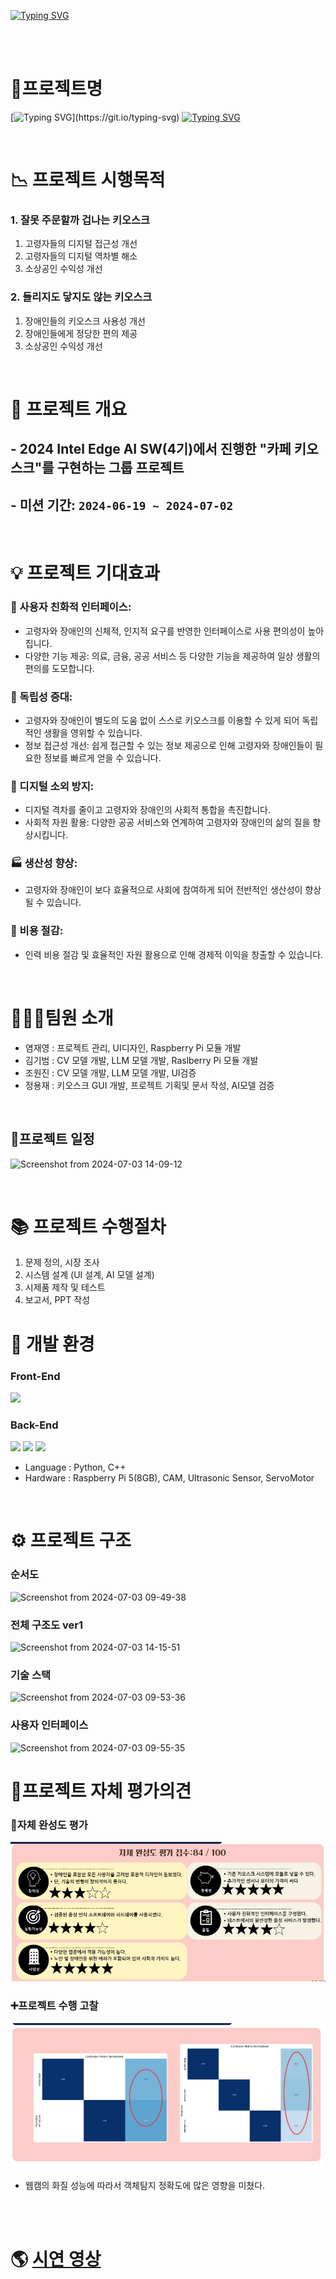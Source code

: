 [![Typing SVG](https://readme-typing-svg.demolab.com?font=Libre+Baskerville&size=100&pause=1000&color=1832F7&background=C6CBFFA4&center=true&vCenter=true&repeat=false&random=false&width=1200&height=200&lines=Intel+Edge+AI+Project)](https://git.io/typing-svg)

<br/>


<br/>


# 🎯프로젝트명
[![Typing SVG](https://readme-typing-svg.demolab.com?font=Gugi&size=30&pause=1000&color=F72E2E&background=FFEE3500&center=true&vCenter=true&repeat=false&random=false&width=1000&height=60&lines=+%EC%89%BD%EA%B3%A0+%EA%B0%84%ED%8E%B8%ED%95%98%EA%B2%8C+%EC%82%AC%EC%9A%A9%EA%B0%80%EB%8A%A5%ED%95%9C+%ED%82%A4%EC%98%A4%EC%8A%A4%ED%81%AC!)](https://git.io/typing-svg)
[![Typing SVG](https://readme-typing-svg.demolab.com?font=Merriweather&size=100&pause=1000&color=F5F767&background=FF1414A4&center=true&vCenter=true&repeat=false&random=false&width=1200&height=200&lines=E-Z+KIOSK)](https://git.io/typing-svg)

<br/>

# 📉 프로젝트 시행목적
### 1. 잘못 주문할까 겁나는 키오스크
   1. 고령자들의 디지털 접근성 개선
   2. 고령자들의 디지털 역차별 해소
   3. 소상공인 수익성 개선
### 2. 들리지도 닿지도 않는 키오스크
   1. 장애인들의 키오스크 사용성 개선
   2. 장애인들에게 정당한 편의 제공
   3. 소상공인 수익성 개선

<br/>

# 🍔 프로젝트 개요
## - 2024 Intel Edge AI SW(4기)에서 진행한 "카페 키오스크"를 구현하는 그룹 프로젝트 
## - 미션 기간: `2024-06-19 ~ 2024-07-02`

<br/>

# 💡 프로젝트 기대효과
### 🙋 사용자 친화적 인터페이스: 
- 고령자와 장애인의 신체적, 인지적 요구를 반영한 인터페이스로 사용 편의성이 높아집니다.
- 다양한 기능 제공: 의료, 금융, 공공 서비스 등 다양한 기능을 제공하여 일상 생활의 편의를 도모합니다.

###  🚩 독립성 증대: 
- 고령자와 장애인이 별도의 도움 없이 스스로 키오스크를 이용할 수 있게 되어 독립적인 생활을 영위할 수 있습니다.
- 정보 접근성 개선: 쉽게 접근할 수 있는 정보 제공으로 인해 고령자와 장애인들이 필요한 정보를 빠르게 얻을 수 있습니다.

### 🎫 디지털 소외 방지: 
- 디지털 격차를 줄이고 고령자와 장애인의 사회적 통합을 촉진합니다.
- 사회적 자원 활용: 다양한 공공 서비스와 연계하여 고령자와 장애인의 삶의 질을 향상시킵니다.

### 🏭 생산성 향상: 
- 고령자와 장애인이 보다 효율적으로 사회에 참여하게 되어 전반적인 생산성이 향상될 수 있습니다.

### 💸 비용 절감: 
- 인력 비용 절감 및 효율적인 자원 활용으로 인해 경제적 이익을 창출할 수 있습니다.

<br/>

# 🧑🏻‍💻팀원 소개
- 염재영 : 프로젝트 관리, UI디자인, Raspberry Pi 모듈 개발
- 김기범 : CV 모델 개발, LLM 모델 개발, Raslberry Pi 모듈 개발
- 조원진 : CV 모델 개발, LLM 모델 개발,  UI검증
- 정용재 : 키오스크 GUI 개발, 프로젝트 기획및 문서 작성, AI모델 검증

<br/>

## 📃프로젝트 일정
![Screenshot from 2024-07-03 14-09-12](https://github.com/wodud6423/Intel-Edge-AI-Project-E-Z-KIOSK/assets/165994180/d60f78d9-1d4e-4868-a7b8-3c125e16e836)

<br/>


# 📚 프로젝트 수행절차
1. 문제 정의, 시장 조사
2. 시스템 설계 (UI 설계, AI 모델 설계)
3. 시제품 제작 및 테스트
4. 보고서, PPT 작성

# 🔧️ 개발 환경
### Front-End
<a href="https://www.qt.io/ko-kr/"><img src="https://img.shields.io/badge/QT-41CD52?style=flat-square&logo=QT&logoColor=white"/></a>

### Back-End
<a href="https://opencv.org/"><img src="https://img.shields.io/badge/OpenCV-5C3EE8?style=flat-square&logo=OpenCV&logoColor=white"/></a>
![](https://img.shields.io/badge/ChatGPT4-6DB33F?style=flat&logo=OpenAI&logoColor=white)
![](https://img.shields.io/badge/Openvino-4479A1?style=flat&logo=Openvino&logoColor=white)

- Language : Python, C++
- Hardware : Raspberry Pi 5(8GB), CAM, Ultrasonic Sensor, ServoMotor


<br/>


# ⚙️ 프로젝트 구조
### 순서도
![Screenshot from 2024-07-03 09-49-38](https://github.com/wodud6423/Intel-Edge-AI-Project-E-Z-KIOSK/assets/165994180/0d7ae934-8d8a-4571-9ca2-0f46fc737710)

### 전체 구조도 ver1
![Screenshot from 2024-07-03 14-15-51](https://github.com/wodud6423/Intel-Edge-AI-Project-E-Z-KIOSK/assets/165994180/7c272405-29b3-4b34-8887-1a8d6530b657)

### 기술 스택
![Screenshot from 2024-07-03 09-53-36](https://github.com/wodud6423/Intel-Edge-AI-Project-E-Z-KIOSK/assets/165994180/a96628b1-cc05-4687-be19-0e45ddabc163)

### 사용자 인터페이스
![Screenshot from 2024-07-03 09-55-35](https://github.com/wodud6423/Intel-Edge-AI-Project-E-Z-KIOSK/assets/165994180/ef73aecb-bd9d-4e48-8f42-b10a52970c43)


# 🙂프로젝트 자체 평가의견

### 📑자체 완성도 평가
![Project Img](img/프로젝트자체평가.png)

### ➕프로젝트 수행 고찰
![Project Img](img/프로젝트CNN평가.png)

- 웹캠의 화질 성능에 따라서 객체탐지 정확도에 많은 영향을 미쳤다.


<br/>



<br/>

# 🌎 [시연 영상](03최종프로젝트/Documents/09_최종발표시연영상.mp4)


<br/>


